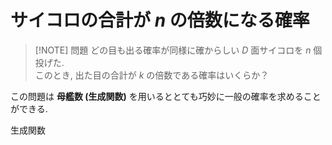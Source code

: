 # サイコロの合計が $n$ の倍数になる確率

> [!NOTE] 問題
> どの目も出る確率が同様に確からしい $D$ 面サイコロを $n$ 個投げた.  
> このとき, 出た目の合計が $k$ の倍数である確率はいくらか？

この問題は **母艦数 (生成関数)** を用いるととても巧妙に一般の確率を求めることができる.

生成関数